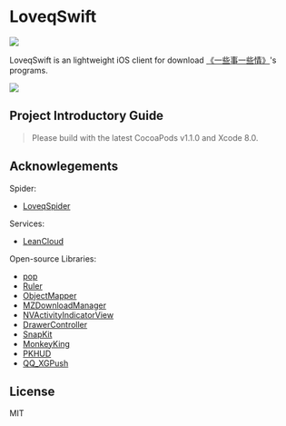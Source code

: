 # LoveqSwift
<a href="https://itunes.apple.com/app/apple-store/id1123325463">![](https://cdn.rawgit.com/shadowsocks/Potatso/master/Download.svg)</a>

LoveqSwift is an lightweight iOS client for download [《一些事一些情》](http://www.loveq.cn/)'s programs.

![](http://ww3.sinaimg.cn/large/5e999b55gw1f57gs1777sj20hs0vkq5i.jpg)
## Project Introductory Guide

> Please build with the latest CocoaPods v1.1.0 and Xcode 8.0.

## Acknowlegements

Spider:

- [LoveqSpider](https://github.com/xayoung/LoveqSpider/)

Services:

- [LeanCloud](https://github.com/leancloud/swift-sdk/)

Open-source Libraries:

- [pop](https://github.com/facebook/pop/)
- [Ruler](https://github.com/nixzhu/Ruler/)
- [ObjectMapper](https://github.com/Hearst-DD/ObjectMapper/)
- [MZDownloadManager](https://github.com/mzeeshanid/MZDownloadManager/)
- [NVActivityIndicatorView](https://github.com/ninjaprox/NVActivityIndicatorView/)
- [DrawerController](https://github.com/sascha/DrawerController/)
- [SnapKit](https://github.com/SnapKit/SnapKit/)
- [MonkeyKing](https://github.com/nixzhu/MonkeyKing/)
- [PKHUD](https://github.com/pkluz/PKHUD/)
- [QQ_XGPush](https://github.com/tegdata/XGPush/)

## License

MIT
